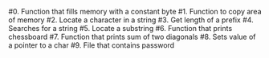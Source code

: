 #0. Function that fills memory with a constant byte 
#1. Function to copy area of memory #2. Locate a character in a string 
#3. Get length of a prefix 
#4. Searches for a string 
#5. Locate a substring 
#6. Function that prints chessboard 
#7. Function that prints sum of two diagonals 
#8. Sets value of a pointer to a char 
#9. File that contains password
